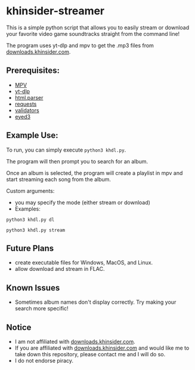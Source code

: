 # khinsider-streamer

This is a simple python script that allows you to easily stream or download your favorite video game soundtracks straight from the command line!

The program uses yt-dlp and mpv to get the .mp3 files from [downloads.khinsider.com](https://downloads.khinsider.com/).

## Prerequisites: 

* [MPV](https://mpv.io)
* [yt-dlp](https://github.com/yt-dlp/yt-dlp)
* [html.parser](https://docs.python.org/3/library/html.parser.html#module-html.parser)
* [requests](https://pypi.org/project/requests/)
* [validators](https://pypi.org/project/validators/)
* [eyed3](https://pypi.org/project/eyed3/)

## Example Use: 

To run, you can simply execute `python3 khdl.py`.

The program will then prompt you to search for an album.

Once an album is selected, the program will create a playlist in mpv and start streaming each song from the album.

Custom arguments:
* you may specify the mode (either stream or download)
* Examples: 

`python3 khdl.py dl`

`python3 khdl.py stream`

## Future Plans

* create executable files for Windows, MacOS, and Linux.
* allow download and stream in FLAC.

## Known Issues

* Sometimes album names don't display correctly. Try making your search more specific!

## Notice

* I am not affiliated with [downloads.khinsider.com](https://downloads.khinsider.com/).
* If you are affiliated with [downloads.khinsider.com](https://downloads.khinsider.com/) and would like me to take down this repository, please contact me and I will do so.
* I do not endorse piracy.